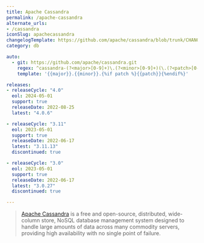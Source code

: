 ```yaml
---
title: Apache Cassandra
permalink: /apache-cassandra
alternate_urls:
- /cassandra
iconSlug: apachecassandra
changelogTemplate: https://github.com/apache/cassandra/blob/trunk/CHANGES.txt
category: db

auto:
  - git: https://github.com/apache/cassandra.git
    regex: ^cassandra-(?<major>[0-9]+)\.(?<minor>[0-9]+)(\.(?<patch>[0-9]+))?$
    template: '{{major}}.{{minor}}.{%if patch %}{{patch}}{%endif%}'

releases:
- releaseCycle: "4.0"
  eol: 2024-05-01
  support: true
  releaseDate: 2022-08-25
  latest: "4.0.6"

- releaseCycle: "3.11"
  eol: 2023-05-01
  support: true
  releaseDate: 2022-06-17
  latest: "3.11.13"
  discontinued: true

- releaseCycle: "3.0"
  eol: 2023-05-01
  support: true
  releaseDate: 2022-06-17
  latest: "3.0.27"
  discontinued: true

---
```

> [Apache Cassandra](https://cassandra.apache.org) is a free and open-source, distributed, wide-column store, NoSQL database management system designed to handle large amounts of data across many commodity servers, providing high availability with no single point of failure.
